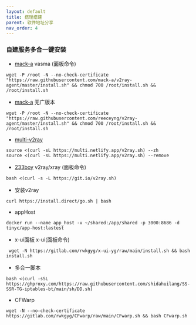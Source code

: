 ```yaml
---
layout: default
title: 搭理搭建
parent: 软件地址分享
nav_order: 4
---
```


### 自建服务多合一键安装

- [mack-a](https://github.com/mack-a/v2ray-agent)  vasma (面板命令) 

```shell
wget -P /root -N --no-check-certificate "https://raw.githubusercontent.com/mack-a/v2ray-agent/master/install.sh" && chmod 700 /root/install.sh && /root/install.sh
```

- [mack-a](https://github.com/mack-a/v2ray-agent) 无广版本
  
```shell
wget -P /root -N --no-check-certificate "https://raw.githubusercontent.com/reeceyng/v2ray-agent/master/install.sh" && chmod 700 /root/install.sh && /root/install.sh
```


- [multi-v2ray](https://github.com/Jrohy/multi-v2ray)
  
```shell
source <(curl -sL https://multi.netlify.app/v2ray.sh) --zh
source <(curl -sL https://multi.netlify.app/v2ray.sh) --remove
```

- [233boy](https://github.com/233boy/v2ray/wiki/V2Ray%E6%90%AD%E5%BB%BA%E8%AF%A6%E7%BB%86%E5%9B%BE%E6%96%87%E6%95%99%E7%A8%8B) 
  v2ray/xray  (面板命令)
  
``` shell
bash <(curl -s -L https://git.io/v2ray.sh)
```

-  安装v2ray

```shell
curl https://install.direct/go.sh | bash
```

- appHost 

```shell
docker run --name app_host -v ~/shared:/app/shared -p 3000:8686 -d tinyc/app-host:lastest
```

- x-ui面板  x-ui(面板命令) 

```shell 
 wget -N https://gitlab.com/rwkgyg/x-ui-yg/raw/main/install.sh && bash install.sh
```
- 多合一脚本

```shell
bash <(curl -sSL https://ghproxy.com/https://raw.githubusercontent.com/shidahuilang/SS-SSR-TG-iptables-bt/main/sh/DD.sh)
```
- CFWarp

```shell
wget -N --no-check-certificate https://gitlab.com/rwkgyg/CFwarp/raw/main/CFwarp.sh && bash CFwarp.sh
```